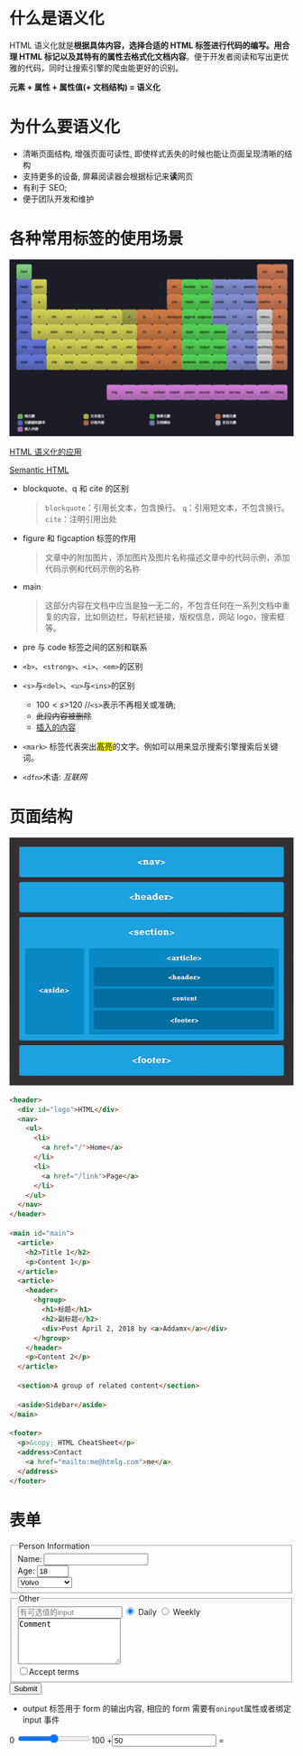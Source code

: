 # 什么是语义化

HTML 语义化就是**根据具体内容，选择合适的 HTML 标签进行代码的编写。用合理 HTML 标记以及其特有的属性去格式化文档内容**。便于开发者阅读和写出更优雅的代码，同时让搜索引擎的爬虫能更好的识别。

**元素 + 属性 + 属性值(+ 文档结构) = 语义化**

# 为什么要语义化

* 清晰页面结构, 增强页面可读性, 即使样式丢失的时候也能让页面呈现清晰的结构
* 支持更多的设备, 屏幕阅读器会根据标记来**读**网页
* 有利于 SEO;
* 便于团队开发和维护

# 各种常用标签的使用场景

![HTML标签的使用场景](../../assets/semantic.png)

[HTML 语义化的应用](https://www.biaodianfu.com/html-semantic.html)

[Semantic HTML](http://justineo.github.io/slideshows/semantic-html/#/1)

* blockquote、q 和 cite 的区别
  > `blockquote`：引用长文本，包含换行。
  > `q`：引用短文本，不包含换行。
  > `cite`：注明引用出处

- figure 和 figcaption 标签的作用

  > 文章中的附加图片，添加图片及图片名称描述文章中的代码示例，添加代码示例和代码示例的名称

- main

  > 这部分内容在文档中应当是独一无二的，不包含任何在一系列文档中重复的内容，比如侧边栏，导航栏链接，版权信息，网站 logo，搜索框等。

- pre 与 code 标签之间的区别和联系

- `<b>`、`<strong>`、`<i>`、`<em>`的区别

- `<s>`与`<del>`、`<u>`与`<ins>`的区别

  * $100 <s>$120</s> //`<s>`表示不再相关或准确;
  * <del>此段内容被删除</del>
  * <ins>插入的内容</ins>

- `<mark>` 标签代表突出<mark>高亮</mark>的文字。例如可以用来显示搜索引擎搜索后关键词。

- `<dfn>`术语: <dfn title="互联网">互联网</dfn>

# 页面结构

![page-structors](../../assets/page-structure.gif)

```html
<header>
  <div id="logo">HTML</div>
  <nav>
    <ul>
      <li>
        <a href="/">Home</a>
      </li>
      <li>
        <a href="/link">Page</a>
      </li>
    </ul>
  </nav>
</header>

<main id="main">
  <article>
    <h2>Title 1</h2>
    <p>Content 1</p>
  </article>
  <article>
    <header>
      <hgroup>
        <h1>标题</h1>
        <h2>副标题</h2>
        <div>Post April 2, 2018 by <a>Addamx</a></div>
      </hgroup>
    </header>
    <p>Content 2</p>
  </article>

  <section>A group of related content</section>

  <aside>Sidebar</aside>
</main>

<footer>
  <p>&copy; HTML CheatSheet</p>
  <address>Contact
    <a href="mailto:me@htmlg.com">me</a>
  </address>
</footer>
```

# 表单

<form action="/action.php" method="post">
  <!-- fieldset: 分类 -->
  <fieldset>
    <!-- legend: 分类标题 -->
    <legend>Person Information</legend>
    <label>Name:</label>
    <input name="name" type="text" />
    <br />
    <label>Age: </label>
    <input max="99" min="1" name="age" step="1" type="number" value="18" />
    <br />
    <select>
      <!-- optgroup: 下拉分组 -->
      <optgroup label="Swedish Cars">
        <option value ="volvo">Volvo</option>
        <option value ="saab">Saab</option>
      </optgroup>
      <optgroup label="German Cars">
        <option value ="mercedes">Mercedes</option>
        <option value ="audi">Audi</option>
      </optgroup>
    </select>
    <br />
  </fieldset>
  <fieldset>
    <legend>Other</legend>
    <!-- datalist: input添加可选值列表 -->
    <input list="cars" placeholder="有可选值的input"/>
      <datalist id="cars">
        <option value="BMW">
        <option value="Ford">
        <option value="Volvo">
      </datalist>
    <input checked="checked" name="newsletter" type="radio" value="daily" /> Daily
    <input name="newsletter" type="radio" value="weekly" /> Weekly
    <br />
    <textarea cols="20" name="comments" rows="5">Comment</textarea>
    <br />
    <label>
        <input name="terms" type="checkbox" value="tandc" />Accept terms</label>
    <br />
  </fieldset>
  <input type="submit" value="Submit" />
</form>

* output 标签用于 form 的输出内容, 相应的 form 需要有`oninput`属性或者绑定 input 事件

<form oninput="x.value=parseInt(a.value)+parseInt(b.value)">0
  <input type="range" id="a" value="50">100
  +<input type="number" id="b" value="50">
  =<output name="x" for="a b"></output>
</form>

